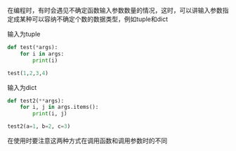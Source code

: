 在编程时，有时会遇见不确定函数输入参数数量的情况，这时，可以讲输入参数指定成某种可以容纳不确定个数的数据类型，例如tuple和dict

输入为tuple
```python
def test(*args):
	for i in args:
		print(i)

test(1,2,3,4)
```

输入为dict
```python
def test2(**args):
	for i, j in args.items():
		print(i, j)

test2(a=1, b=2, c=3)
```
在使用时要注意这两种方式在调用函数和调用参数时的不同


